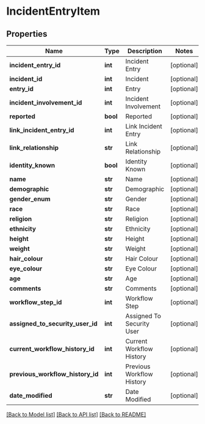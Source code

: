 # IncidentEntryItem

## Properties
Name | Type | Description | Notes
------------ | ------------- | ------------- | -------------
**incident_entry_id** | **int** | Incident Entry | [optional] 
**incident_id** | **int** | Incident | [optional] 
**entry_id** | **int** | Entry | [optional] 
**incident_involvement_id** | **int** | Incident Involvement | [optional] 
**reported** | **bool** | Reported | [optional] 
**link_incident_entry_id** | **int** | Link Incident Entry | [optional] 
**link_relationship** | **str** | Link Relationship | [optional] 
**identity_known** | **bool** | Identity Known | [optional] 
**name** | **str** | Name | [optional] 
**demographic** | **str** | Demographic | [optional] 
**gender_enum** | **str** | Gender | [optional] 
**race** | **str** | Race | [optional] 
**religion** | **str** | Religion | [optional] 
**ethnicity** | **str** | Ethnicity | [optional] 
**height** | **str** | Height | [optional] 
**weight** | **str** | Weight | [optional] 
**hair_colour** | **str** | Hair Colour | [optional] 
**eye_colour** | **str** | Eye Colour | [optional] 
**age** | **str** | Age | [optional] 
**comments** | **str** | Comments | [optional] 
**workflow_step_id** | **int** | Workflow Step | [optional] 
**assigned_to_security_user_id** | **int** | Assigned To Security User | [optional] 
**current_workflow_history_id** | **int** | Current Workflow History | [optional] 
**previous_workflow_history_id** | **int** | Previous Workflow History | [optional] 
**date_modified** | **str** | Date Modified | [optional] 

[[Back to Model list]](../README.md#documentation-for-models) [[Back to API list]](../README.md#documentation-for-api-endpoints) [[Back to README]](../README.md)


